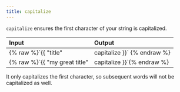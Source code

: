 ```yaml
---
title: capitalize
---
```


`capitalize` ensures the first character of your string is capitalized.

| Input                                                      | Output           |
|:-----------------------------------------------------------|:-----------------|
| {% raw %}`{{ "title" | capitalize }}`         {% endraw %} | "Title"          |
| {% raw %}`{{ "my great title" | capitalize }}`{% endraw %} | "My great title" |

It only capitalizes the first character, so subsequent words will not be capitalized as well.
